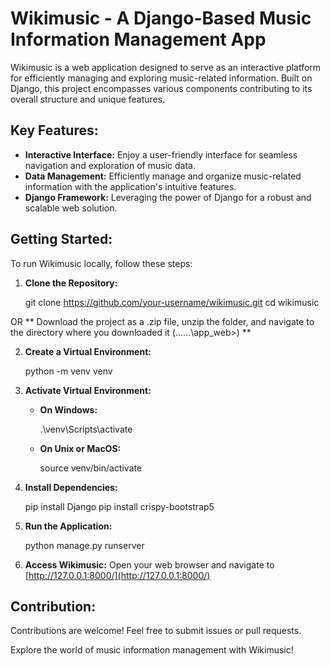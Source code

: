 # Wikimusic - A Django-Based Music Information Management App

Wikimusic is a web application designed to serve as an interactive platform for efficiently managing and exploring music-related information. Built on Django, this project encompasses various components contributing to its overall structure and unique features.

## Key Features:
- **Interactive Interface:** Enjoy a user-friendly interface for seamless navigation and exploration of music data.
- **Data Management:** Efficiently manage and organize music-related information with the application's intuitive features.
- **Django Framework:** Leveraging the power of Django for a robust and scalable web solution.

## Getting Started:
To run Wikimusic locally, follow these steps:

1. **Clone the Repository:**
   
   git clone https://github.com/your-username/wikimusic.git
   cd wikimusic
   
OR
   ** Download the project as a .zip file, unzip the folder, and navigate to the directory where you downloaded it (...\...\app_web>) **

2. **Create a Virtual Environment:**
   
   python -m venv venv
   

3. **Activate Virtual Environment:**
   - **On Windows:**
     
     .\venv\Scripts\activate
     
   - **On Unix or MacOS:**
     
     source venv/bin/activate
     

4. **Install Dependencies:**
   
   pip install Django
   pip install crispy-bootstrap5
   

5. **Run the Application:**
   
   python manage.py runserver
   

6. **Access Wikimusic:**
   Open your web browser and navigate to [http://127.0.0.1:8000/](http://127.0.0.1:8000/)

## Contribution:
Contributions are welcome! Feel free to submit issues or pull requests.

Explore the world of music information management with Wikimusic!
